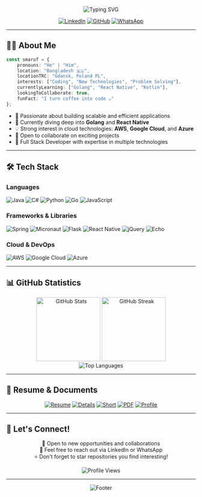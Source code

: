 <div align="center">
  <img src="https://readme-typing-svg.herokuapp.com?font=Fira+Code&size=32&duration=2800&pause=2000&color=A9FEF7&center=true&vCenter=true&width=940&lines=Hey+there!+I'm+Muhammad+Shamsul+Maruf+%F0%9F%91%8B;Full+Stack+Developer+%7C+Tech+Enthusiast;Always+Learning+New+Technologies!" alt="Typing SVG" />
</div>

<div align="center">
  
  [![LinkedIn](https://img.shields.io/badge/LinkedIn-0077B5?style=for-the-badge&logo=linkedin&logoColor=white)](https://www.linkedin.com/in/muhammad-shamsul-maruf-79905161/)
  [![GitHub](https://img.shields.io/badge/GitHub-100000?style=for-the-badge&logo=github&logoColor=white)](https://github.com/smaruf)
  [![WhatsApp](https://img.shields.io/badge/WhatsApp-25D366?style=for-the-badge&logo=whatsapp&logoColor=white)](https://wa.me/8801736767481)
  
</div>

---

## 👨‍💻 About Me

```typescript
const smaruf = {
    pronouns: "He" | "Him",
    location: "Bangladesh 🇧🇩",
    locationTRC: "Gdansk, Poland PL",
    interests: ["Coding", "New Technologies", "Problem Solving"],
    currentlyLearning: ["Golang", "React Native", "Kotlin"],
    lookingToCollaborate: true,
    funFact: "I turn coffee into code ☕️"
};
```

- 🔭 Passionate about building scalable and efficient applications
- 🌱 Currently diving deep into **Golang** and **React Native**
- 💡 Strong interest in cloud technologies: **AWS**, **Google Cloud**, and **Azure**
- 🤝 Open to collaborate on exciting projects
- 💼 Full Stack Developer with expertise in multiple technologies

---

## 🛠️ Tech Stack

### Languages
![Java](https://img.shields.io/badge/Java-ED8B00?style=for-the-badge&logo=openjdk&logoColor=white)
![C#](https://img.shields.io/badge/C%23-239120?style=for-the-badge&logo=c-sharp&logoColor=white)
![Python](https://img.shields.io/badge/Python-3776AB?style=for-the-badge&logo=python&logoColor=white)
![Go](https://img.shields.io/badge/Go-00ADD8?style=for-the-badge&logo=go&logoColor=white)
![JavaScript](https://img.shields.io/badge/JavaScript-F7DF1E?style=for-the-badge&logo=javascript&logoColor=black)

### Frameworks & Libraries
![Spring](https://img.shields.io/badge/Spring-6DB33F?style=for-the-badge&logo=spring&logoColor=white)
![Micronaut](https://img.shields.io/badge/Micronaut-00ADD8?style=for-the-badge&logo=micronaut&logoColor=white)
![Flask](https://img.shields.io/badge/Flask-000000?style=for-the-badge&logo=flask&logoColor=white)
![React Native](https://img.shields.io/badge/React_Native-20232A?style=for-the-badge&logo=react&logoColor=61DAFB)
![jQuery](https://img.shields.io/badge/jQuery-0769AD?style=for-the-badge&logo=jquery&logoColor=white)
![Echo](https://img.shields.io/badge/Echo-00ADD8?style=for-the-badge&logo=go&logoColor=white)

### Cloud & DevOps
![AWS](https://img.shields.io/badge/AWS-232F3E?style=for-the-badge&logo=amazon-aws&logoColor=white)
![Google Cloud](https://img.shields.io/badge/Google_Cloud-4285F4?style=for-the-badge&logo=google-cloud&logoColor=white)
![Azure](https://img.shields.io/badge/Azure-0089D6?style=for-the-badge&logo=microsoft-azure&logoColor=white)

---

## 📊 GitHub Statistics

<div align="center">
  
  <img src="https://github-readme-stats.vercel.app/api?username=smaruf&show_icons=true&theme=tokyonight&hide_border=true&count_private=true" alt="GitHub Stats" height="170"/>
  <img src="https://github-readme-streak-stats.herokuapp.com/?user=smaruf&theme=tokyonight&hide_border=true" alt="GitHub Streak" height="170"/>
  
</div>

<div align="center">
  <img src="https://github-readme-stats.vercel.app/api/top-langs/?username=smaruf&layout=compact&theme=tokyonight&hide_border=true&langs_count=8" alt="Top Languages" />
</div>

---

## 📄 Resume & Documents

<div align="center">
  
  [![Resume](https://img.shields.io/badge/📄_Resume-CV-blue?style=for-the-badge)](https://github.com/smaruf/readings/blob/master/interview/docs/Muhammad_Shamsul_Maruf_CV.pdf)
  [![Details](https://img.shields.io/badge/📋_Details-Resume-green?style=for-the-badge)](https://github.com/smaruf/readings/blob/master/interview/docs/Resume_Details.md)
  [![Short](https://img.shields.io/badge/📝_Short-Version-orange?style=for-the-badge)](https://github.com/smaruf/readings/blob/master/interview/docs/README.md)
  [![PDF](https://img.shields.io/badge/📑_Detailed-PDF-red?style=for-the-badge)](https://github.com/smaruf/readings/blob/master/interview/docs/Muhammad_Shamsul_Maruf_Detail_CV_250707_2.pdf)
  [![Profile](https://img.shields.io/badge/👤_Profile-Summary-purple?style=for-the-badge)](https://github.com/smaruf/readings/blob/master/interview/docs/Profile_250928.pdf)
  
</div>

---

## 🤝 Let's Connect!

<div align="center">
  
  💼 Open to new opportunities and collaborations  
  📧 Feel free to reach out via LinkedIn or WhatsApp  
  ⭐ Don't forget to star repositories you find interesting!  
  
</div>

<div align="center">
  <img src="https://komarev.com/ghpvc/?username=smaruf&color=blueviolet&style=for-the-badge&label=Profile+Views" alt="Profile Views" />
</div>

---

<div align="center">
  <img src="https://readme-typing-svg.herokuapp.com?font=Fira+Code&pause=1000&color=A9FEF7&center=true&vCenter=true&width=435&lines=Thanks+for+visiting!+%F0%9F%98%8A;Happy+Coding!+%F0%9F%9A%80" alt="Footer" />
</div>

<!---
smaruf/smaruf is a ✨ special ✨ repository because its `README.md` (this file) appears on your GitHub profile.
You can click the Preview link to take a look at your changes.
--->
